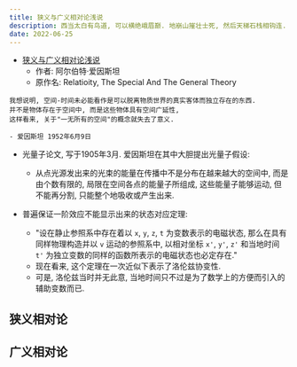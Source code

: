 ```yaml
---
title: 狭义与广义相对论浅说
description: 西当太白有鸟道, 可以横绝峨眉巅. 地崩山摧壮士死, 然后天梯石栈相钩连.
date: 2022-06-25
---
```


- [狭义与广义相对论浅说](https://book.douban.com/subject/1707050/)
  - 作者: 阿尔伯特·爱因斯坦
  - 原作名: Relatioity, The Special And The General Theory

```
我想说明, 空间-时间未必能看作是可以脱离物质世界的真实客体而独立存在的东西.
并不是物体存在于空间中, 而是这些物体具有空间广延性,
这样看来, 关于"一无所有的空间"的概念就失去了意义.

- 爱因斯坦 1952年6月9日
```

- 光量子论文, 写于1905年3月. 爱因斯坦在其中大胆提出光量子假设:
  - 从点光源发出来的光束的能量在传播中不是分布在越来越大的空间中,
    而是由个数有限的, 局限在空间各点的能量子所组成,
    这些能量子能够运动, 但不能再分割, 只能整个地吸收或产生出来.

- 普遍保证一阶效应不能显示出来的状态对应定理:
  - "设在静止参照系中存在着以 `x`, `y`, `z`, `t` 为变数表示的电磁状态,
    那么在具有同样物理构造并以 `v` 运动的参照系中,
    以相对坐标 `x'`, `y'`, `z'` 和当地时间 `t'`
    为独立变数的同样的函数所表示的电磁状态也必定存在."
  - 现在看来, 这个定理在一次近似下表示了洛伦兹协变性.
  - 可是, 洛伦兹当时并无此意,
    当地时间只不过是为了数学上的方便而引入的辅助变数而已.

## 狭义相对论

## 广义相对论
